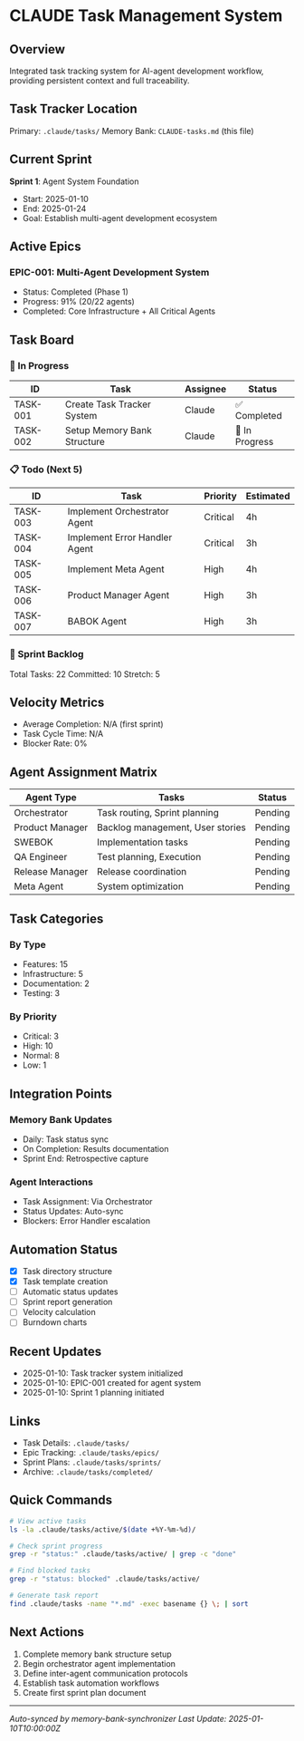 # CLAUDE Task Management System

## Overview
Integrated task tracking system for AI-agent development workflow, providing persistent context and full traceability.

## Task Tracker Location
Primary: `.claude/tasks/`
Memory Bank: `CLAUDE-tasks.md` (this file)

## Current Sprint
**Sprint 1**: Agent System Foundation
- Start: 2025-01-10
- End: 2025-01-24
- Goal: Establish multi-agent development ecosystem

## Active Epics

### EPIC-001: Multi-Agent Development System
- Status: Completed (Phase 1)
- Progress: 91% (20/22 agents)
- Completed: Core Infrastructure + All Critical Agents

## Task Board

### 🚀 In Progress
| ID | Task | Assignee | Status |
|----|------|----------|---------|
| TASK-001 | Create Task Tracker System | Claude | ✅ Completed |
| TASK-002 | Setup Memory Bank Structure | Claude | 🔄 In Progress |

### 📋 Todo (Next 5)
| ID | Task | Priority | Estimated |
|----|------|----------|-----------|
| TASK-003 | Implement Orchestrator Agent | Critical | 4h |
| TASK-004 | Implement Error Handler Agent | Critical | 3h |
| TASK-005 | Implement Meta Agent | High | 4h |
| TASK-006 | Product Manager Agent | High | 3h |
| TASK-007 | BABOK Agent | High | 3h |

### 🎯 Sprint Backlog
Total Tasks: 22
Committed: 10
Stretch: 5

## Velocity Metrics
- Average Completion: N/A (first sprint)
- Task Cycle Time: N/A
- Blocker Rate: 0%

## Agent Assignment Matrix

| Agent Type | Tasks | Status |
|------------|-------|---------|
| Orchestrator | Task routing, Sprint planning | Pending |
| Product Manager | Backlog management, User stories | Pending |
| SWEBOK | Implementation tasks | Pending |
| QA Engineer | Test planning, Execution | Pending |
| Release Manager | Release coordination | Pending |
| Meta Agent | System optimization | Pending |

## Task Categories

### By Type
- Features: 15
- Infrastructure: 5
- Documentation: 2
- Testing: 3

### By Priority
- Critical: 3
- High: 10
- Normal: 8
- Low: 1

## Integration Points

### Memory Bank Updates
- Daily: Task status sync
- On Completion: Results documentation
- Sprint End: Retrospective capture

### Agent Interactions
- Task Assignment: Via Orchestrator
- Status Updates: Auto-sync
- Blockers: Error Handler escalation

## Automation Status
- [x] Task directory structure
- [x] Task template creation
- [ ] Automatic status updates
- [ ] Sprint report generation
- [ ] Velocity calculation
- [ ] Burndown charts

## Recent Updates
- 2025-01-10: Task tracker system initialized
- 2025-01-10: EPIC-001 created for agent system
- 2025-01-10: Sprint 1 planning initiated

## Links
- Task Details: `.claude/tasks/`
- Epic Tracking: `.claude/tasks/epics/`
- Sprint Plans: `.claude/tasks/sprints/`
- Archive: `.claude/tasks/completed/`

## Quick Commands
```bash
# View active tasks
ls -la .claude/tasks/active/$(date +%Y-%m-%d)/

# Check sprint progress
grep -r "status:" .claude/tasks/active/ | grep -c "done"

# Find blocked tasks
grep -r "status: blocked" .claude/tasks/active/

# Generate task report
find .claude/tasks -name "*.md" -exec basename {} \; | sort
```

## Next Actions
1. Complete memory bank structure setup
2. Begin orchestrator agent implementation
3. Define inter-agent communication protocols
4. Establish task automation workflows
5. Create first sprint plan document

---
*Auto-synced by memory-bank-synchronizer*
*Last Update: 2025-01-10T10:00:00Z*
